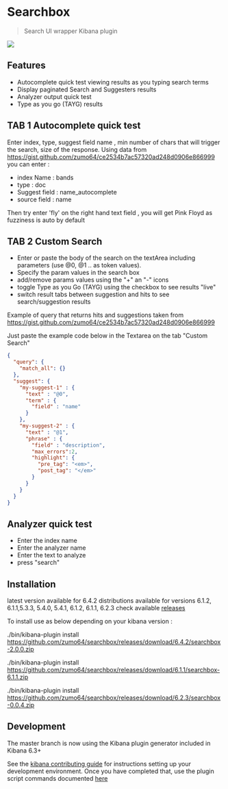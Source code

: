 # Searchbox

> Search UI wrapper Kibana plugin

<img src="https://github.com/zumo64/searchbox/blob/master/searchbox.png">


## Features
- Autocomplete quick test viewing results as you typing search terms 
- Display paginated Search and Suggesters results 
- Analyzer output quick test
- Type as you go (TAYG) results

## TAB 1 Autocomplete quick test
Enter index, type, suggest field name , min number of chars that will trigger the search, size of the response.
Using data from  https://gist.github.com/zumo64/ce2534b7ac57320ad248d0906e866999 you can enter :

- index Name : bands
- type : doc
- Suggest field : name_autocomplete
- source field : name

 Then try enter 'fly' on the right hand text field , you will get Pink Floyd as fuzziness is auto by default



## TAB 2 Custom Search
- Enter or paste the body of the search on the textArea including parameters (use @0, @1 .. as token values).
- Specify the param values in the search box 
- add/remove  params values using the "+" an "-" icons 
- toggle Type as you Go (TAYG) using the checkbox to see results "live"
- switch result tabs between suggestion and hits to see search/suggestion results

Example of query that returns hits and suggestions taken from https://gist.github.com/zumo64/ce2534b7ac57320ad248d0906e866999

Just paste the example code below in the Textarea on the tab "Custom Search"
```json
{
  "query": {
    "match_all": {}
  }, 
  "suggest": {
    "my-suggest-1" : {
      "text" : "@0",
      "term" : {
        "field" : "name"
      }
    },
    "my-suggest-2" : {
      "text" : "@1",
      "phrase" : {
        "field" : "description",
        "max_errors":2,
        "highlight": {
          "pre_tag": "<em>",
          "post_tag": "</em>"
        }
      }
    }
  }
}
```

## Analyzer quick test 
- Enter the index name
- Enter the analyzer name
- Enter the text to analyze
- press "search"


## Installation
latest version available for 6.4.2
distributions available for versions 6.1.2, 6.1.1,5.3.3, 5.4.0, 5.4.1, 6.1.2, 6.1.1, 6.2.3
check available [releases](https://github.com/zumo64/searchbox/releases)

To install use as below depending on your kibana version :

./bin/kibana-plugin install https://github.com/zumo64/searchbox/releases/download/6.4.2/searchbox-2.0.0.zip

./bin/kibana-plugin install https://github.com/zumo64/searchbox/releases/download/6.1.1/searchbox-6.1.1.zip

./bin/kibana-plugin install https://github.com/zumo64/searchbox/releases/download/6.2.3/searchbox-0.0.4.zip


## Development

The master branch is now using the Kibana plugin generator included in Kibana 6.3+

See the [kibana contributing guide](https://github.com/elastic/kibana/blob/master/CONTRIBUTING.md) for instructions setting up your development environment. Once you have completed that, use the plugin script commands documented [here](https://github.com/elastic/kibana/tree/6.4/packages/kbn-plugin-generator#plugin-development-scripts)

